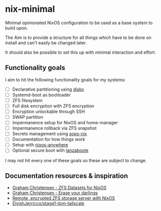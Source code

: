 # nix-minimal

Minimal opinionated NixOS configuration to be used as a base system to build upon.

The Aim is to provide a structure for all things which have to be done
on install and can't easily be changed later.

It should also be possible to set this up with minimal interaction and effort.

## Functionality goals

I aim to hit the following functionality goals for my systems:

- [ ] Declarative partitioning using [disko](https://github.com/nix-community/disko)
- [ ] Systemd-boot as bootloader
- [ ] ZFS filesystem
- [ ] Full disk encryption with ZFS encryption
- [ ] Encryption unlockable through SSH
- [ ] SWAP partition
- [ ] Impermanence setup for NixOS and home-manager
- [ ] Impermanence rollback via ZFS snapshot
- [ ] Secrets management using [sops-nix](https://github.com/Mic92/sops-nix)
- [ ] Documentation for how things work
- [ ] Setup with [nixos-anywhere](https://github.com/nix-community/nixos-anywhere)
- [ ] Optional secure boot with [lanzaboote](https://github.com/nix-community/lanzaboote)

I may not hit every one of these goals so these are subject to change.

## Documentation resources & inspiration

- [Graham Christensen - ZFS Datasets for NixOS](https://grahamc.com/blog/nixos-on-zfs/)
- [Graham Christensen - Erase your darlings](https://grahamc.com/blog/erase-your-darlings/)
- [Remote, encrypted ZFS storage server with NixOS](https://mazzo.li/posts/hetzner-zfs.html)
- [ElvishJerricco/stage1-tpm-tailscale](https://github.com/ElvishJerricco/stage1-tpm-tailscale)
